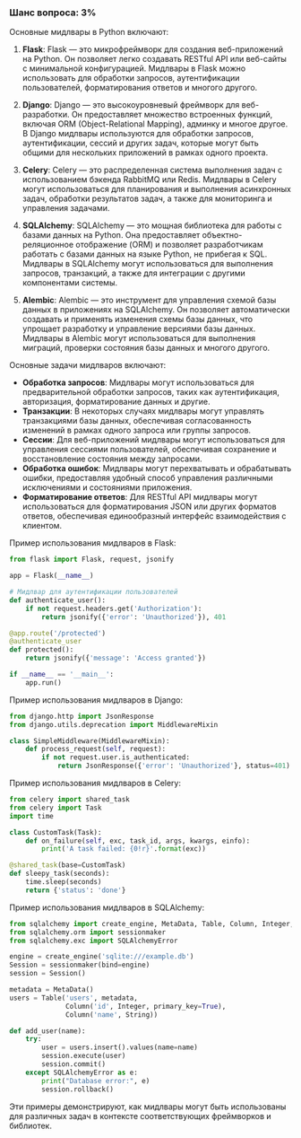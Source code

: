 ### Шанс вопроса: 3%

Основные мидлвары в Python включают:

1. **Flask**: Flask — это микрофреймворк для создания веб-приложений на Python. Он позволяет легко создавать RESTful API или веб-сайты с минимальной конфигурацией. Мидлвары в Flask можно использовать для обработки запросов, аутентификации пользователей, форматирования ответов и многого другого.

2. **Django**: Django — это высокоуровневый фреймворк для веб-разработки. Он предоставляет множество встроенных функций, включая ORM (Object-Relational Mapping), админку и многое другое. В Django мидлвары используются для обработки запросов, аутентификации, сессий и других задач, которые могут быть общими для нескольких приложений в рамках одного проекта.

3. **Celery**: Celery — это распределенная система выполнения задач с использованием бэкенда RabbitMQ или Redis. Мидлвары в Celery могут использоваться для планирования и выполнения асинхронных задач, обработки результатов задач, а также для мониторинга и управления задачами.

4. **SQLAlchemy**: SQLAlchemy — это мощная библиотека для работы с базами данных на Python. Она предоставляет объектно-реляционное отображение (ORM) и позволяет разработчикам работать с базами данных на языке Python, не прибегая к SQL. Мидлвары в SQLAlchemy могут использоваться для выполнения запросов, транзакций, а также для интеграции с другими компонентами системы.

5. **Alembic**: Alembic — это инструмент для управления схемой базы данных в приложениях на SQLAlchemy. Он позволяет автоматически создавать и применять изменения схемы базы данных, что упрощает разработку и управление версиями базы данных. Мидлвары в Alembic могут использоваться для выполнения миграций, проверки состояния базы данных и многого другого.

Основные задачи мидлваров включают:
- **Обработка запросов**: Мидлвары могут использоваться для предварительной обработки запросов, таких как аутентификация, авторизация, форматирование данных и другие.
- **Транзакции**: В некоторых случаях мидлвары могут управлять транзакциями базы данных, обеспечивая согласованность изменений в рамках одного запроса или группы запросов.
- **Сессии**: Для веб-приложений мидлвары могут использоваться для управления сессиями пользователей, обеспечивая сохранение и восстановление состояния между запросами.
- **Обработка ошибок**: Мидлвары могут перехватывать и обрабатывать ошибки, предоставляя удобный способ управления различными исключениями и состояниями приложения.
- **Форматирование ответов**: Для RESTful API мидлвары могут использоваться для форматирования JSON или других форматов ответов, обеспечивая единообразный интерфейс взаимодействия с клиентом.

Пример использования мидлваров в Flask:
```python
from flask import Flask, request, jsonify

app = Flask(__name__)

# Мидлвар для аутентификации пользователей
def authenticate_user():
    if not request.headers.get('Authorization'):
        return jsonify({'error': 'Unauthorized'}), 401

@app.route('/protected')
@authenticate_user
def protected():
    return jsonify({'message': 'Access granted'})

if __name__ == '__main__':
    app.run()
```

Пример использования мидлваров в Django:
```python
from django.http import JsonResponse
from django.utils.deprecation import MiddlewareMixin

class SimpleMiddleware(MiddlewareMixin):
    def process_request(self, request):
        if not request.user.is_authenticated:
            return JsonResponse({'error': 'Unauthorized'}, status=401)
```

Пример использования мидлваров в Celery:
```python
from celery import shared_task
from celery import Task
import time

class CustomTask(Task):
    def on_failure(self, exc, task_id, args, kwargs, einfo):
        print('A task failed: {0!r}'.format(exc))

@shared_task(base=CustomTask)
def sleepy_task(seconds):
    time.sleep(seconds)
    return {'status': 'done'}
```

Пример использования мидлваров в SQLAlchemy:
```python
from sqlalchemy import create_engine, MetaData, Table, Column, Integer, String
from sqlalchemy.orm import sessionmaker
from sqlalchemy.exc import SQLAlchemyError

engine = create_engine('sqlite:///example.db')
Session = sessionmaker(bind=engine)
session = Session()

metadata = MetaData()
users = Table('users', metadata,
              Column('id', Integer, primary_key=True),
              Column('name', String))

def add_user(name):
    try:
        user = users.insert().values(name=name)
        session.execute(user)
        session.commit()
    except SQLAlchemyError as e:
        print("Database error:", e)
        session.rollback()
```

Эти примеры демонстрируют, как мидлвары могут быть использованы для различных задач в контексте соответствующих фреймворков и библиотек.